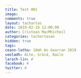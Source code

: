 ```yaml
---
title: Test 001
image:
comments: true
layout: tachartas
date: 2019-02-18 12:00:00
author: Crìstean MacMhìcheil
categories: tachartasan
hidden: true
tags:
ceann-latha: 18mh An Gearran 2019
seoladh: Àite, Sràid, Baile
larach-lin: #
facebook: #
twitter: #
---
```

